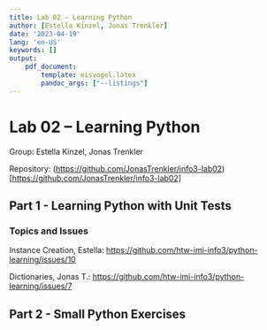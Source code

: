 ```yaml
---
title: Lab 02 – Learning Python
author: [Estella Kinzel, Jonas Trenkler]
date: '2023-04-19'
lang: 'en-US'
keywords: []
output:
    pdf_document:
        template: eisvogel.latex
        pandoc_args: ["--listings"]
---
```


# Lab 02 – Learning Python

Group: Estella Kinzel, Jonas Trenkler

Repository: (https://github.com/JonasTrenkler/info3-lab02)[https://github.com/JonasTrenkler/info3-lab02]

## Part 1 - Learning Python with Unit Tests

### Topics and Issues

Instance Creation, Estella: https://github.com/htw-imi-info3/python-learning/issues/10

Dictionaries, Jonas T.: https://github.com/htw-imi-info3/python-learning/issues/7

## Part 2 - Small Python Exercises

